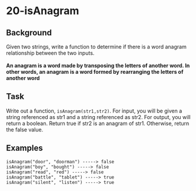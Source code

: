 # 20-isAnagram

## Background
Given two strings, write a function to determine if there is a word anagram relationship between the two inputs.
<br/>
<br/>
<b>An anagram is a word made by transposing the letters of another word. In other words, an anagram is a word formed by rearranging the letters of another word</b>
<br/>

## Task
Write out a function, `isAnagram(str1,str2)`. For input, you will be given a string referenced as str1 and a string referenced as str2. For output, you will return a boolean.
Return true if str2 is an anagram of str1. Otherwise, return the false value.

## Examples
```
isAnagram("door", "doorman") -----> false
isAnagram("boy", "bought") -----> false
isAnagram("read", "red") -----> false
isAnagram("battle", "tablet") -----> true
isAnagram("silent", "listen") -----> true
```
